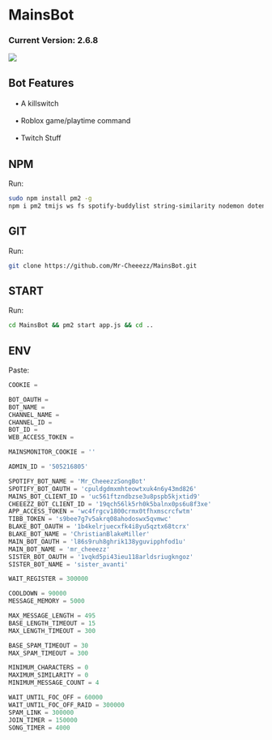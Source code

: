 # MainsBot
### Current Version: 2.6.8
![](https://cdn.7tv.app/emote/61a157c215b3ff4a5bb7dcc0/4x.avif)

## Bot Features

ㅤ•  A killswitch

ㅤ•  Roblox game/playtime command

ㅤ•  Twitch Stuff

## NPM

Run: 
```bash
sudo npm install pm2 -g
npm i pm2 tmijs ws fs spotify-buddylist string-similarity nodemon dotenv node-fetch discord.js
```

## GIT 

Run: 
```bash
git clone https://github.com/Mr-Cheeezz/MainsBot.git
```

## START

Run:
```bash
cd MainsBot && pm2 start app.js && cd ..
```

## ENV

Paste:
```javascript
COOKIE = 

BOT_OAUTH = 
BOT_NAME = 
CHANNEL_NAME = 
CHANNEL_ID = 
BOT_ID = 
WEB_ACCESS_TOKEN = 

MAINSMONITOR_COOKIE = ''

ADMIN_ID = '505216805'

SPOTIFY_BOT_NAME = 'Mr_CheeezzSongBot'
SPOTIFY_BOT_OAUTH = 'cpuldgdmxmhteowtxuk4n6y43md826'
MAINS_BOT_CLIENT_ID = 'uc561ftzndbzse3u8pspb5kjxtid9'
CHEEEZZ_BOT_CLIENT_ID = '19qch56lk5rh0k5balnx0ps6u8f3xe'
APP_ACCESS_TOKEN = 'wc4frgcv1800crmx0tfhxmscrcfwtm'
TIBB_TOKEN = 's9bee7g7v5akrq08ahodoswx5qvmwc'
BLAKE_BOT_OAUTH = '1b4kelrjuecxfk4i8yu5qztx68tcrx'
BLAKE_BOT_NAME = 'ChristianBlakeMiller'
MAIN_BOT_OAUTH = 'l86s9ruh8ghrik138yguvipphfod1u'
MAIN_BOT_NAME = 'mr_cheeezz'
SISTER_BOT_OAUTH = '1vqkd5pi43ieu118arldsriugkngoz'
SISTER_BOT_NAME = 'sister_avanti'

WAIT_REGISTER = 300000

COOLDOWN = 90000
MESSAGE_MEMORY = 5000

MAX_MESSAGE_LENGTH = 495
BASE_LENGTH_TIMEOUT = 15 
MAX_LENGTH_TIMEOUT = 300

BASE_SPAM_TIMEOUT = 30 
MAX_SPAM_TIMEOUT = 300 

MINIMUM_CHARACTERS = 0
MAXIMUM_SIMILARITY = 0
MINIMUM_MESSAGE_COUNT = 4

WAIT_UNTIL_FOC_OFF = 60000
WAIT_UNTIL_FOC_OFF_RAID = 300000
SPAM_LINK = 300000
JOIN_TIMER = 150000
SONG_TIMER = 4000
```
